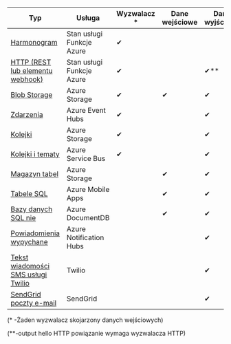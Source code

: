 | Typ | Usługa | Wyzwalacz * | Dane wejściowe | Dane wyjściowe |  
| --- | --- | --- | --- | --- |  
| [Harmonogram](../articles/azure-functions/functions-bindings-timer.md)  |Stan usługi Funkcje Azure |✔ | | |  
| [HTTP (REST lub elementu webhook)](../articles/azure-functions/functions-bindings-http-webhook.md) |Stan usługi Funkcje Azure |✔ |  |✔\** |  
| [Blob Storage](../articles/azure-functions/functions-bindings-storage-blob.md) |Azure Storage |✔ |✔ |✔ |  
| [Zdarzenia](../articles/azure-functions/functions-bindings-event-hubs.md) |Azure Event Hubs |✔ | |✔ |  
| [Kolejki](../articles/azure-functions/functions-bindings-storage-queue.md) |Azure Storage |✔ | |✔ |  
| [Kolejki i tematy](../articles/azure-functions/functions-bindings-service-bus.md) |Azure Service Bus |✔ | |✔ |  
| [Magazyn tabel](../articles/azure-functions/functions-bindings-storage-table.md) |Azure Storage | |✔ |✔ |  
| [Tabele SQL](../articles/azure-functions/functions-bindings-mobile-apps.md) |Azure Mobile Apps | |✔ |✔ |  
| [Bazy danych SQL nie](../articles/azure-functions/functions-bindings-documentdb.md) | Azure DocumentDB | |✔ |✔ |  
| [Powiadomienia wypychane](../articles/azure-functions/functions-bindings-notification-hubs.md) |Azure Notification Hubs | | |✔ |  
| [Tekst wiadomości SMS usługi Twilio](../articles/azure-functions/functions-bindings-twilio.md) |Twilio | | |✔ |
| [SendGrid poczty e-mail](../articles/azure-functions/functions-bindings-sendgrid.md) | SendGrid | | |✔ |

(\* -Żaden wyzwalacz skojarzony danych wejściowych)

(\**-output hello HTTP powiązanie wymaga wyzwalacza HTTP)


